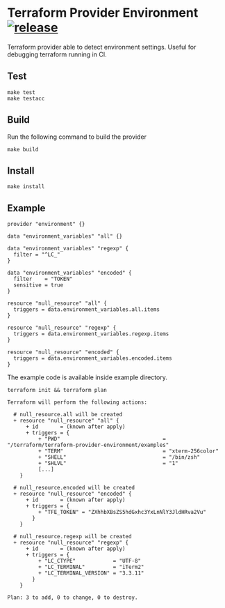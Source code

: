 # Terraform Provider Environment [![release](https://github.com/EppO/terraform-provider-environment/actions/workflows/release.yml/badge.svg)](https://github.com/EppO/terraform-provider-environment/actions/workflows/release.yml)

Terraform provider able to detect environment settings.
Useful for debugging terraform running in CI.

## Test

```shell
make test
make testacc
```

## Build

Run the following command to build the provider

```shell
make build
```

## Install

```shell
make install
```

## Example

```hcl
provider "environment" {}

data "environment_variables" "all" {}

data "environment_variables" "regexp" {
  filter = "^LC_"
}

data "environment_variables" "encoded" {
  filter    = "TOKEN"
  sensitive = true
}

resource "null_resource" "all" {
  triggers = data.environment_variables.all.items
}

resource "null_resource" "regexp" {
  triggers = data.environment_variables.regexp.items
}

resource "null_resource" "encoded" {
  triggers = data.environment_variables.encoded.items
}
```

The example code is available inside example directory.

```shell
terraform init && terraform plan
```

```shell
Terraform will perform the following actions:

  # null_resource.all will be created
  + resource "null_resource" "all" {
      + id       = (known after apply)
      + triggers = {
          + "PWD"                                 = "/terraform/terraform-provider-environment/examples"
          + "TERM"                                = "xterm-256color"
          + "SHELL"                               = "/bin/zsh"
          + "SHLVL"                               = "1"
          [...]
    }

  # null_resource.encoded will be created
  + resource "null_resource" "encoded" {
      + id       = (known after apply)
      + triggers = {
          + "TFE_TOKEN" = "ZXhhbXBsZS5hdGxhc3YxLnNlY3JldHRva2Vu"
        }
    }

  # null_resource.regexp will be created
  + resource "null_resource" "regexp" {
      + id       = (known after apply)
      + triggers = {
          + "LC_CTYPE"            = "UTF-8"
          + "LC_TERMINAL"         = "iTerm2"
          + "LC_TERMINAL_VERSION" = "3.3.11"
        }
    }

Plan: 3 to add, 0 to change, 0 to destroy.

```
